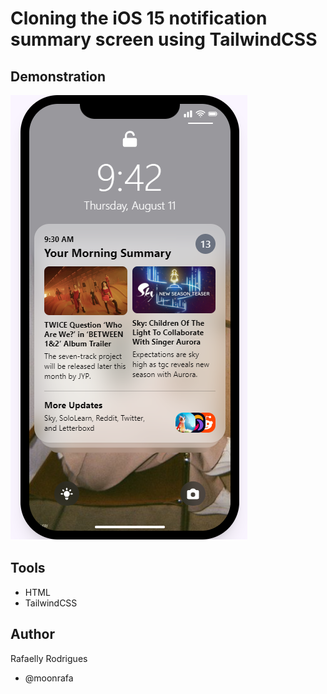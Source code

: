 # Cloning the iOS 15 notification summary screen using TailwindCSS

## Demonstration

<img src="assets/demo.png">

## Tools

- HTML
- TailwindCSS

## Author

Rafaelly Rodrigues

- @moonrafa
